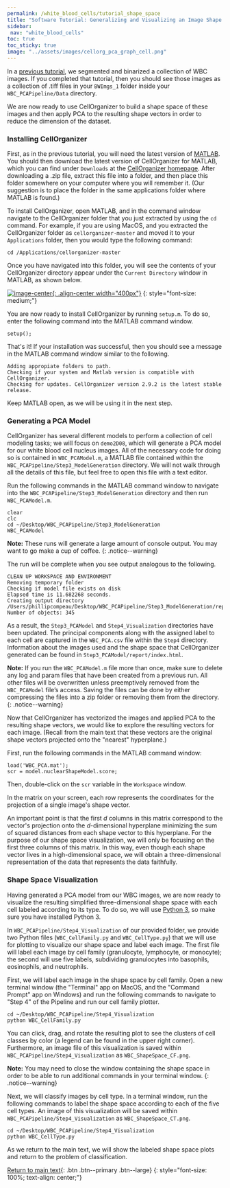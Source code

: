 ```yaml
---
permalink: /white_blood_cells/tutorial_shape_space
title: "Software Tutorial: Generalizing and Visualizing an Image Shape Space After Applying PCA"
sidebar:
 nav: "white_blood_cells"
toc: true
toc_sticky: true
image: "../assets/images/cellorg_pca_graph_cell.png"
---
```


In a [previous tutorial](tutorial_nuclear_segmentation), we segmented and binarized a collection of WBC images. If you completed that tutorial, then you should see those images as a collection of .tiff files in your `BWImgs_1` folder inside your `WBC_PCAPipeline/Data` directory.

We are now ready to use CellOrganizer to build a shape space of these images and then apply PCA to the resulting shape vectors in order to reduce the dimension of the dataset.

### Installing CellOrganizer

First, as in the previous tutorial, you will need the latest version of <a href="https://www.mathworks.com/products/matlab.html" target="_blank">MATLAB</a>. You should then download the latest version of CellOrganizer for MATLAB, which you can find under `Downloads` at the <a href="http://www.cellorganizer.org" target="_blank">CellOrganizer homepage</a>. After downloading a .zip file, extract this file into a folder, and then place this folder somewhere on your computer where you will remember it. (Our suggestion is to place the folder in the same applications folder where MATLAB is found.)

To install CellOrganizer, open MATLAB, and in the command window navigate to the CellOrganizer folder that you just extracted by using the `cd` command. For example, if you are using MacOS, and you extracted the CellOrganizer folder as `cellorganizer-master` and moved it to your `Applications` folder, then you would type the following command:

~~~
cd /Applications/cellorganizer-master
~~~

Once you have navigated into this folder, you will see the contents of your CellOrganizer directory appear under the `Current Directory` window in MATLAB, as shown below.

[![image-center](../assets/images/600px/CellOrganizer_installation_directory.png){: .align-center width="400px"}](../assets/images/CellOrganizer_installation_directory.png)
{: style="font-size: medium;"}

You are now ready to install CellOrganizer by running `setup.m`. To do so, enter the following command into the MATLAB command window.

~~~
setup();
~~~

That's it! If your installation was successful, then you should see a message in the MATLAB command window similar to the following.

~~~
Adding appropiate folders to path.
Checking if your system and Matlab version is compatible with CellOrganizer.
Checking for updates. CellOrganizer version 2.9.2 is the latest stable release.
~~~

Keep MATLAB open, as we will be using it in the next step.

### Generating a PCA Model

CellOrganizer has several different models to perform a collection of cell modeling tasks; we will focus on `demo2D08`, which will generate a PCA model for our white blood cell nucleus images. All of the necessary code for doing so is contained in `WBC_PCAModel.m`, a MATLAB file contained within the `WBC_PCAPipeline/Step3_ModelGeneration` directory. We will not walk through all the details of this file, but feel free to open this file with a text editor.

Run the following commands in the MATLAB command window to navigate into the `WBC_PCAPipeline/Step3_ModelGeneration` directory and then run `WBC_PCAModel.m`.

~~~
clear
clc
cd ~/Desktop/WBC_PCAPipeline/Step3_ModelGeneration
WBC_PCAModel
~~~

**Note:** These runs will generate a large amount of console output. You may want to go make a cup of coffee.
{: .notice--warning}

The run will be complete when you see output analogous to the following.

~~~
CLEAN UP WORKSPACE AND ENVIRONMENT
Removing temporary folder
Checking if model file exists on disk
Elapsed time is 11.682268 seconds.
Creating output directory /Users/phillipcompeau/Desktop/WBC_PCAPipeline/Step3_ModelGeneration/report
Number of objects: 345
~~~

As a result, the `Step3_PCAModel` and `Step4_Visualization` directories have been updated. The principal components along with the assigned label to each cell are captured in the `WBC_PCA.csv` file within the `Step4` directory. Information about the images used and the shape space that CellOrganizer generated can be found in `Step3_PCAModel/report/index.html`.

**Note:** If you run the `WBC_PCAModel.m` file more than once, make sure to delete any log and param files that have been created from a previous run. All other files will be overwritten unless preemptively removed from the `WBC_PCAModel` file’s access. Saving the files can be done by either compressing the files into a zip folder or removing them from the directory.
{: .notice--warning}

Now that CellOrganizer has vectorized the images and applied PCA to the resulting shape vectors, we would like to explore the resulting vectors for each image. (Recall from the main text that these vectors are the original shape vectors projected onto the "nearest" hyperplane.)

First, run the following commands in the MATLAB command window:

~~~
load('WBC_PCA.mat');
scr = model.nuclearShapeModel.score;
~~~

Then, double-click on the `scr` variable in the `Workspace` window.

In the matrix on your screen, each row represents the coordinates for the projection of a single image's shape vector.

An important point is that the first *d* columns in this matrix correspond to the vector's projection onto the *d*-dimensional hyperplane minimizing the sum of squared distances from each shape vector to this hyperplane. For the purpose of our shape space visualization, we will only be focusing on the first three columns of this matrix. In this way, even though each shape vector lives in a high-dimensional space, we will obtain a three-dimensional representation of the data that represents the data faithfully.

### Shape Space Visualization

Having generated a PCA model from our WBC images, we are now ready to visualize the resulting simplified three-dimensional shape space with each cell labeled according to its type. To do so, we will use <a href="https://www.python.org/downloads/" target="_blank">Python 3</a>, so make sure you have installed Python 3.

In `WBC_PCAPipeline/Step4_Visualization` of our provided folder, we provide two Python files (`WBC_CellFamily.py` and `WBC_CellType.py`) that we will use for plotting to visualize our shape space and label each image. The first file will label each image by cell family (granulocyte, lymphocyte, or monocyte); the second will use five labels, subdividing granulocytes into basophils, eosinophils, and neutrophils.

First, we will label each image in the shape space by cell family. Open a new terminal window (the "Terminal" app on MacOS, and the "Command Prompt" app on Windows) and run the following commands to navigate to "Step 4" of the Pipeline and run our cell family plotter.

~~~
cd ~/Desktop/WBC_PCAPipeline/Step4_Visualization
python WBC_CellFamily.py
~~~

You can click, drag, and rotate the resulting plot to see the clusters of cell classes by color (a legend can be found in the upper right corner). Furthermore, an image file of this visualization is saved within `WBC_PCAPipeline/Step4_Visualization` as `WBC_ShapeSpace_CF.png`.

**Note:** You may need to close the window containing the shape space in order to be able to run additional commands in your terminal window.
{: .notice--warning}

Next, we will classify images by cell type. In a terminal window, run the following commands to label the shape space according to each of the five cell types. An image of this visualization will be saved within `WBC_PCAPipeline/Step4_Visualization` as `WBC_ShapeSpace_CT.png`.

~~~
cd ~/Desktop/WBC_PCAPipeline/Step4_Visualization
python WBC_CellType.py
~~~

As we return to the main text, we will show the labeled shape space plots and return to the problem of classification.

[Return to main text](pca#visualizing-the-wbc-shape-space-after-pca){: .btn .btn--primary .btn--large}
{: style="font-size: 100%; text-align: center;"}
